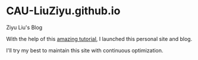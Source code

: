 # CAU-LiuZiyu.github.io
Ziyu Liu's Blog

With the help of this [amazing tutorial](http://jmcglone.com/guides/github-pages/), I launched this personal site and blog.

I'll try my best to maintain this site with continuous optimization.
